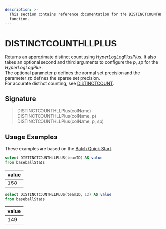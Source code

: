 ```yaml
---
description: >-
  This section contains reference documentation for the DISTINCTCOUNTHLLPLUS
  function.
---
```


# DISTINCTCOUNTHLLPLUS

Returns an approximate distinct count using _HyperLogLogPlusPlus_. It also takes an optional second and third arguments to configure the _p_, _sp_ for the _HyperLogLogPlus_.\
The optional parameter _p_ defines the normal set precision and the parameter _sp_ defines the sparse set precision.\
For accurate distinct counting, see [DISTINCTCOUNT](distinctcount.md).

## Signature

> DISTINCTCOUNTHLLPlus(colName)
> DISTINCTCOUNTHLLPlus(colName, p)
> DISTINCTCOUNTHLLPlus(colName, p, sp)

## Usage Examples

These examples are based on the [Batch Quick Start](../../basics/getting-started/quick-start.md#batch).

```sql
select DISTINCTCOUNTHLLPLUS(teamID) AS value
from baseballStats 
```

| value |
| ----- |
| 158   |

```sql
select DISTINCTCOUNTHLLPLUS(teamID, 12) AS value
from baseballStats 
```

| value |
| ----- |
| 149   |
